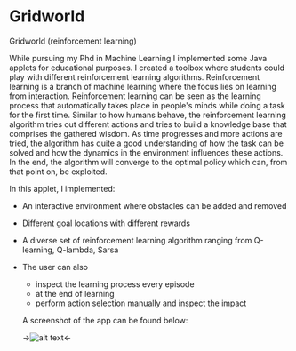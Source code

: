 # Gridworld
Gridworld (reinforcement learning)

While pursuing my Phd in Machine Learning I implemented some Java applets for educational purposes. 
I created a toolbox where students could play with different reinforcement learning algorithms. Reinforcement 
learning is a branch of machine learning where the focus lies on learning from interaction. Reinforcement learning can be 
seen as the learning process that automatically takes place in people's minds while doing a task for the first time. 
Similar to how humans behave, the reinforcement learning algorithm tries out different actions and tries to build
a knowledge base that comprises the gathered wisdom. As time progresses and more actions are tried, the algorithm
has quite a good understanding of how the task can be solved and how the dynamics in the environment influences these actions. 
In the end, the algorithm will converge to the optimal policy which can, from that point on, be exploited. 

In this applet, I implemented:
- An interactive environment where obstacles can be added and removed
- Different goal locations with different rewards
- A diverse set of reinforcement learning algorithm ranging from Q-learning, Q-lambda, Sarsa
- The user can also
  - inspect the learning process every episode
  - at the end of learning
  - perform action selection manually and inspect the impact
  
  A screenshot of the app can be found below:
  
  ->![alt text](https://raw.githubusercontent.com/kristofvanmoffaert/Gridworld/master/grid.png)<-
